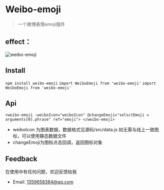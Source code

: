 # Weibo-emoji

> 一个微博表情emoji插件

## effect：

![weibo-emoji](https://github.com/icebluesky2666/weibo-emoji/blob/master/src/assets/img/weibo_emoji.png)

## Install

` npm install weibo-emoji `
` import WeiboEmoji from 'weibo-emoji' `
` import WeiboEmoji from 'weibo-emoji' `

## Api

` <weibo-emoji :weiboIcon="weiboIcon" @changeEmoji="selsctEmoji = arguments[0].phrase" ref="emoji"> </weibo-emoji> `
* weiboIcon 为图表数据，数据格式见源码/src/data.js 如无需与线上一致图标，可以使用静态数据文件
* changeEmoji为图标点击回调，返回图标对象

## Feedback

在使用中有任何问题，欢迎反馈给我
* Email: 1359658384@qq.com



